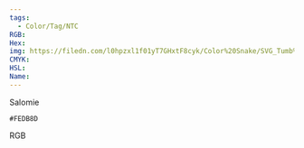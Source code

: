 ```yaml
---
tags:
  - Color/Tag/NTC
RGB:
Hex:
img: https://filedn.com/l0hpzxl1f01yT7GHxtF8cyk/Color%20Snake/SVG_Tumb%20Mass%20No%20Name/FEDB8D.svg
CMYK:
HSL:
Name:
---
```

Salomie
```palette
#FEDB8D
```
RGB
